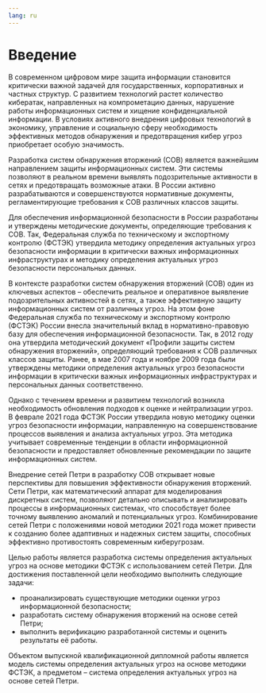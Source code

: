 ```yaml
---
lang: ru
---
```


<!-- Разработка системы обнаружения вторжений на основе сетей Петри -->

<!-- Разработка программного обеспечения системы выявления актуальных угроз информационной безопасности организации на основе сценарного подхода -->

# Введение

В современном цифровом мире защита информации становится критически важной задачей для государственных, корпоративных и частных структур. С развитием технологий растет количество кибератак, направленных на компрометацию данных, нарушение работы информационных систем и хищение конфиденциальной информации. В условиях активного внедрения цифровых технологий в экономику, управление и социальную сферу необходимость эффективных методов обнаружения и предотвращения кибер угроз приобретает особую значимость.

Разработка систем обнаружения вторжений (СОВ) является важнейшим направлением защиты информационных систем. Эти системы позволяют в реальном времени выявлять подозрительные активности в сетях и предотвращать возможные атаки. В России активно разрабатываются и совершенствуются нормативные документы, регламентирующие требования к СОВ различных классов защиты.

Для обеспечения информационной безопасности в России разработаны и утверждены методические документы, определяющие требования к СОВ. Так, Федеральная служба по техническому и экспортному контролю (ФСТЭК) утвердила методику определения актуальных угроз безопасности информации в критически важных информационных инфраструктурах и методику определения актуальных угроз безопасности персональных данных.

В контексте разработки систем обнаружения вторжений (СОВ) один из ключевых аспектов – обеспечить реальное и оперативное выявление подозрительных активностей в сетях, а также эффективную защиту информационных систем от различных угроз. На этом фоне Федеральная служба по техническому и экспортному контролю (ФСТЭК) России внесла значительный вклад в нормативно-правовую базу для обеспечения информационной безопасности. Так, в 2012 году она утвердила методический документ «Профили защиты систем обнаружения вторжений», определяющий требования к СОВ различных классов защиты. Ранее, в мае 2007 года и ноябре 2009 года были утверждены методики определения актуальных угроз безопасности информации в критически важных информационных инфраструктурах и персональных данных соответственно.

Однако с течением времени и развитием технологий возникла необходимость обновления подходов к оценке и нейтрализации угроз. В феврале 2021 года ФСТЭК России утвердила новую методику оценки угроз безопасности информации, направленную на совершенствование процессов выявления и анализа актуальных угроз. Эта методика учитывает современные тенденции в области информационной безопасности и предоставляет обновленные рекомендации по защите информационных систем.

Внедрение сетей Петри в разработку СОВ открывает новые перспективы для повышения эффективности обнаружения вторжений. Сети Петри, как математический аппарат для моделирования дискретных систем, позволяют детально описывать и анализировать процессы в информационных системах, что способствует более точному выявлению аномалий и потенциальных угроз. Комбинирование сетей Петри с положениями новой методики 2021 года может привести к созданию более адаптивных и надежных систем защиты, способных эффективно противостоять современным киберугрозам.

Целью работы является разработка системы определения актуальных угроз на основе методики ФСТЭК с использованием сетей Петри. Для достижения поставленной цели необходимо выполнить следующие задачи:

- проанализировать существующие методики оценки угроз информационной безопасности;
- разработать систему обнаружения вторжений на основе сетей Петри;
- выполнить верификацию разработанной системы и оценить результаты её работы.

Объектом выпускной квалификационной дипломной работы является модель системы определения актуальных угроз на основе методики ФСТЭК, а предметом – система определения актуальных угроз на основе сетей Петри.
